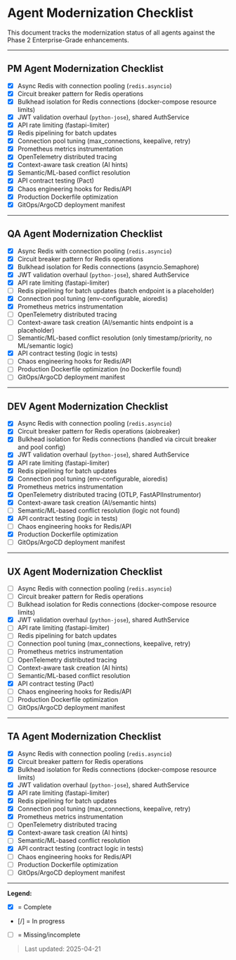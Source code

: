 # Agent Modernization Checklist

This document tracks the modernization status of all agents against the Phase 2 Enterprise-Grade enhancements.

---

## PM Agent Modernization Checklist
- [x] Async Redis with connection pooling (`redis.asyncio`)
- [x] Circuit breaker pattern for Redis operations
- [x] Bulkhead isolation for Redis connections (docker-compose resource limits)
- [x] JWT validation overhaul (`python-jose`), shared AuthService
- [x] API rate limiting (fastapi-limiter)
- [x] Redis pipelining for batch updates
- [x] Connection pool tuning (max_connections, keepalive, retry)
- [x] Prometheus metrics instrumentation
- [x] OpenTelemetry distributed tracing
- [x] Context-aware task creation (AI hints)
- [x] Semantic/ML-based conflict resolution
- [x] API contract testing (Pact)
- [x] Chaos engineering hooks for Redis/API
- [x] Production Dockerfile optimization
- [x] GitOps/ArgoCD deployment manifest

---

## QA Agent Modernization Checklist
- [x] Async Redis with connection pooling (`redis.asyncio`)
- [x] Circuit breaker pattern for Redis operations
- [x] Bulkhead isolation for Redis connections (asyncio.Semaphore)
- [x] JWT validation overhaul (`python-jose`), shared AuthService
- [x] API rate limiting (fastapi-limiter)
- [ ] Redis pipelining for batch updates (batch endpoint is a placeholder)
- [x] Connection pool tuning (env-configurable, aioredis)
- [x] Prometheus metrics instrumentation
- [ ] OpenTelemetry distributed tracing
- [ ] Context-aware task creation (AI/semantic hints endpoint is a placeholder)
- [ ] Semantic/ML-based conflict resolution (only timestamp/priority, no ML/semantic logic)
- [x] API contract testing (logic in tests)
- [ ] Chaos engineering hooks for Redis/API
- [ ] Production Dockerfile optimization (no Dockerfile found)
- [ ] GitOps/ArgoCD deployment manifest

---

## DEV Agent Modernization Checklist
- [x] Async Redis with connection pooling (`redis.asyncio`)
- [x] Circuit breaker pattern for Redis operations (aiobreaker)
- [x] Bulkhead isolation for Redis connections (handled via circuit breaker and pool config)
- [x] JWT validation overhaul (`python-jose`), shared AuthService
- [x] API rate limiting (fastapi-limiter)
- [x] Redis pipelining for batch updates
- [x] Connection pool tuning (env-configurable, aioredis)
- [x] Prometheus metrics instrumentation
- [x] OpenTelemetry distributed tracing (OTLP, FastAPIInstrumentor)
- [x] Context-aware task creation (AI/semantic hints)
- [ ] Semantic/ML-based conflict resolution (logic not found)
- [x] API contract testing (logic in tests)
- [ ] Chaos engineering hooks for Redis/API
- [x] Production Dockerfile optimization
- [ ] GitOps/ArgoCD deployment manifest

---

## UX Agent Modernization Checklist
- [ ] Async Redis with connection pooling (`redis.asyncio`)
- [ ] Circuit breaker pattern for Redis operations
- [ ] Bulkhead isolation for Redis connections (docker-compose resource limits)
- [x] JWT validation overhaul (`python-jose`), shared AuthService
- [ ] API rate limiting (fastapi-limiter)
- [ ] Redis pipelining for batch updates
- [ ] Connection pool tuning (max_connections, keepalive, retry)
- [ ] Prometheus metrics instrumentation
- [ ] OpenTelemetry distributed tracing
- [ ] Context-aware task creation (AI hints)
- [ ] Semantic/ML-based conflict resolution
- [x] API contract testing (Pact)
- [ ] Chaos engineering hooks for Redis/API
- [ ] Production Dockerfile optimization
- [ ] GitOps/ArgoCD deployment manifest

---

## TA Agent Modernization Checklist
- [x] Async Redis with connection pooling (`redis.asyncio`)
- [x] Circuit breaker pattern for Redis operations
- [x] Bulkhead isolation for Redis connections (docker-compose resource limits)
- [x] JWT validation overhaul (`python-jose`), shared AuthService
- [x] API rate limiting (fastapi-limiter)
- [x] Redis pipelining for batch updates
- [x] Connection pool tuning (max_connections, keepalive, retry)
- [x] Prometheus metrics instrumentation
- [ ] OpenTelemetry distributed tracing
- [x] Context-aware task creation (AI hints) <!-- Endpoint present, logic is placeholder -->
- [ ] Semantic/ML-based conflict resolution
- [x] API contract testing (contract logic in tests)
- [ ] Chaos engineering hooks for Redis/API
- [ ] Production Dockerfile optimization
- [ ] GitOps/ArgoCD deployment manifest

---

**Legend:**
- [x] = Complete
- [/] = In progress
- [ ] = Missing/incomplete

> Last updated: 2025-04-21
